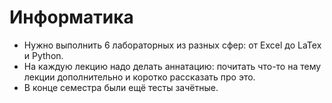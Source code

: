 # Информатика
- Нужно выполнить 6 лабораторных из разных сфер: от Excel до LaTex и Python.
- На каждую лекцию надо делать аннатацию: почитать что-то на тему лекции дополнительно и коротко рассказать про это.
- В конце семестра были ещё тесты зачётные.